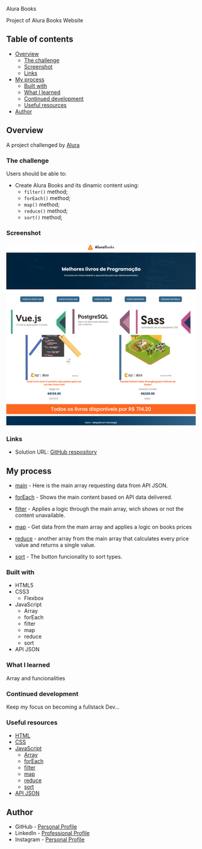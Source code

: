  Alura Books

Project of Alura Books Website

## Table of contents

- [Overview](#overview)
  - [The challenge](#the-challenge)
  - [Screenshot](#screenshot)
  - [Links](#links)
- [My process](#my-process)
  - [Built with](#built-with)
  - [What I learned](#what-i-learned)
  - [Continued development](#continued-development)
  - [Useful resources](#useful-resources)
- [Author](#author)

## Overview

A project challenged by [Alura](https://cursos.alura.com.br)

### The challenge

Users should be able to:

- Create Alura Books and its dinamic content using: 
    - `filter()` method;
    - `forEach()` method;
    - `map()` method;
    - `reduce()` method;
    - `sort()` method;




### Screenshot

![screeshot1](./image/screenshot/screenshot1.png)
![screenshot2](./image/screenshot/screenshot2.png)

### Links

- Solution URL: [GitHub respository](https://github.com/ViniCellist/Alura-Books)

## My process

- [main](./app/main.js) - Here is the main array requesting data from API JSON.

- [forEach](./app/forEachMethod.js) - Shows the main content based on API data delivered.

- [filter](./app/filterMethod.js) - Applies a logic through the main array, wich shows or not the content unavailable.

- [map](./app/map.js) - Get data from the main array and applies a logic on books prices

- [reduce](./app/reduceMethod.js) - another array from the main array that calculates every price value and returns a single value.

- [sort](./app/sortMethod.js) - The button funcionality to sort types.

### Built with

- HTML5
- CSS3
    - Flexbox
- JavaScript
    - Array
    - forEach
    - filter
    - map
    - reduce
    - sort
- API JSON

### What I learned

Array and funcionalities

### Continued development

Keep my focus on becoming a fullstack Dev...

### Useful resources

- [HTML](https://developer.mozilla.org/en-US/docs/Web) 
- [CSS](https://developer.mozilla.org/en-US/docs/Web/CSS)
- [JavaScript](https://developer.mozilla.org/pt-BR/docs/Web/JavaScript)
    - [Array](https://developer.mozilla.org/pt-BR/docs/Web/JavaScript/Reference/Global_Objects/Array)
    - [forEach](https://developer.mozilla.org/pt-BR/docs/Web/JavaScript/Reference/Global_Objects/Array/forEach)
    - [filter](https://developer.mozilla.org/pt-BR/docs/Web/JavaScript/Reference/Global_Objects/Array/filter)
    - [map](https://developer.mozilla.org/pt-BR/docs/Web/JavaScript/Reference/Global_Objects/Array/map)
    - [reduce](https://developer.mozilla.org/pt-BR/docs/Web/JavaScript/Reference/Global_Objects/Array/reduce)
    - [sort](https://developer.mozilla.org/pt-BR/docs/Web/JavaScript/Reference/Global_Objects/Array/sort)
- [API JSON](https://developer.mozilla.org/pt-BR/docs/Learn/JavaScript/Objects/JSON)

## Author

- GitHub - [Personal Profile](https://github.com/ViniCellist)
- LinkedIn - [Professional Profile](https://www.linkedin.com/in/viniciussouzaduarte/)
- Instagram - [Personal Profile](https://www.instagram.com/vinicius_duartesd/)
